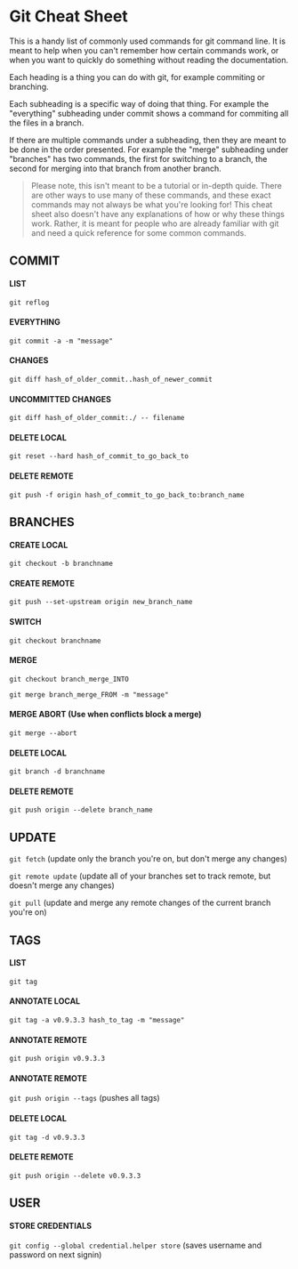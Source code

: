 # Git Cheat Sheet
This is a handy list of commonly used commands for git command line. It is meant to help when you can't remember how certain commands work, or when you want to quickly do something without reading the documentation.

Each heading is a thing you can do with git, for example commiting or branching.

Each subheading is a specific way of doing that thing. For example the "everything" subheading under commit shows a command for commiting all the files in a branch.

If there are multiple commands under a subheading, then they are meant to be done in the order presented. For example the "merge" subheading under "branches" has two commands, the first for switching to a branch, the second for merging into that branch from another branch.

> Please note, this isn't meant to be a tutorial or in-depth quide. There are other ways to use many of these commands, and these exact commands may not always be what you're looking for! This cheat sheet also doesn't have any explanations of how or why these things work. Rather, it is meant for people who are already familiar with git and need a quick reference for some common commands.

## COMMIT
#### LIST
 `git reflog`

#### EVERYTHING
 `git commit -a -m "message"`

#### CHANGES
 `git diff hash_of_older_commit..hash_of_newer_commit`
 
#### UNCOMMITTED CHANGES
 `git diff hash_of_older_commit:./ -- filename`
		
#### DELETE LOCAL
 `git reset --hard hash_of_commit_to_go_back_to`
#### DELETE REMOTE
 `git push -f origin hash_of_commit_to_go_back_to:branch_name`

## BRANCHES
#### CREATE LOCAL
 `git checkout -b branchname`
 
#### CREATE REMOTE
 `git push --set-upstream origin new_branch_name`
		
#### SWITCH
 `git checkout branchname`
		
#### MERGE
 `git checkout branch_merge_INTO`
 
 `git merge branch_merge_FROM -m "message"`
 
#### MERGE ABORT (Use when conflicts block a merge)
 `git merge --abort`
		
#### DELETE LOCAL
 `git branch -d branchname`
 
#### DELETE REMOTE
 `git push origin --delete branch_name`
	
## UPDATE
 `git fetch` (update only the branch you're on, but don't merge any changes)
 
 `git remote update` (update all of your branches set to track remote, but doesn't merge any changes)
 
 `git pull` (update and merge any remote changes of the current branch you're on)
	
## TAGS
#### LIST
 `git tag`
	
#### ANNOTATE LOCAL
 `git tag -a v0.9.3.3 hash_to_tag -m "message"`
 
#### ANNOTATE REMOTE
 `git push origin v0.9.3.3`
 
#### ANNOTATE REMOTE
 `git push origin --tags` (pushes all tags)
	
#### DELETE LOCAL
 `git tag -d v0.9.3.3`
 
#### DELETE REMOTE
 `git push origin --delete v0.9.3.3`

## USER

#### STORE CREDENTIALS
 `git config --global credential.helper store` (saves username and password on next signin)